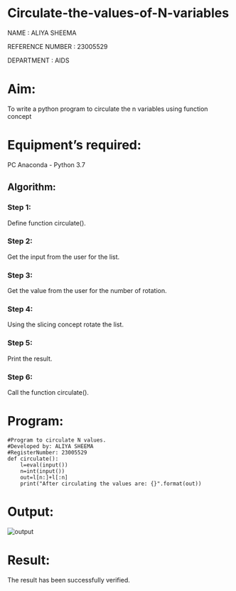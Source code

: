 # Circulate-the-values-of-N-variables
NAME : ALIYA SHEEMA

REFERENCE NUMBER : 23005529

DEPARTMENT : AIDS
# Aim:
To write a python program to circulate the n variables using function concept
# Equipment’s required:
PC
Anaconda - Python 3.7
## Algorithm: 
### Step 1: 
Define function circulate().

### Step 2: 
Get the input from the user for the list.

### Step 3: 
Get the value from the user for the number of rotation.

### Step 4: 
Using the slicing concept rotate the list.

### Step 5: 
Print the result.

### Step 6: 
Call the function circulate().

# Program:
``````
#Program to circulate N values.
#Developed by: ALIYA SHEEMA
#RegisterNumber: 23005529
def circulate():
    l=eval(input())
    n=int(input())
    out=l[n:]+l[:n]
    print("After circulating the values are: {}".format(out))
``````
# Output:

![output](https://github.com/23005529/Circulate-the-values-of-N-variables/assets/139842207/cae067e1-1316-4396-ac92-9ba8de14bb8e)


# Result:
The result has been successfully verified.
